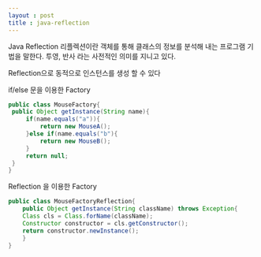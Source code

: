```yaml
---
layout : post
title : java-reflection
---
```




Java Reflection
리플렉션이란 객체를 통해 클래스의 정보를 분석해 내는 프로그램 기법을 말한다. 투영, 반사 라는 사전적인 의미를 지니고 있다.

Reflection으로 동적으로 인스턴스를 생성 할 수 있다

if/else 문을 이용한 Factory

```java
public class MouseFactory{
 public Object getInstance(String name){
     if(name.equals("a")){
         return new MouseA();
     }else if(name.equals("b"){
         return new MouseB();
     }
     return null;
 }
}
```


Reflection 을 이용한 Factory
```java
public class MouseFactoryReflection{
    public Object getInstance(String className) throws Exception{
    Class cls = Class.forName(className);
    Constructor constructor = cls.getConstructor();
    return constructor.newInstance();
    }
}
```
